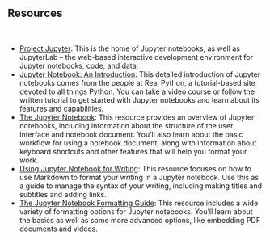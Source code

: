 ## Resources

&nbsp;

* [Project Jupyter](https://jupyter.org/): This is the home of Jupyter notebooks, as well as JupyterLab – the web-based interactive development environment for Jupyter notebooks, code, and data. 
* [Jupyter Notebook: An Introduction](https://realpython.com/jupyter-notebook-introduction/): This detailed introduction of Jupyter notebooks comes from the people at Real Python, a tutorial-based site devoted to all things Python. You can take a video course or follow the written tutorial to get started with Jupyter notebooks and learn about its features and capabilities.
* [The Jupyter Notebook](https://jupyter-notebook.readthedocs.io/en/stable/notebook.html): This resource provides an overview of Jupyter notebooks, including information about the structure of the user interface and notebook document. You’ll also learn about the basic workflow for using a notebook document, along with information about keyboard shortcuts and other features that will help you format your work.
* [Using Jupyter Notebook for Writing](https://gtribello.github.io/mathNET/assets/notebook-writing.html): This resource focuses on how to use Markdown to format your writing in a Jupyter notebook. Use this as a guide to manage the syntax of your writing, including making titles and subtitles and adding links.
* [The Jupyter Notebook Formatting Guide](https://medium.com/analytics-vidhya/the-jupyter-notebook-formatting-guide-873ab39f765e): This resource includes a wide variety of formatting options for Jupyter notebooks. You’ll learn about the basics as well as some more advanced options, like embedding PDF documents and videos. 
